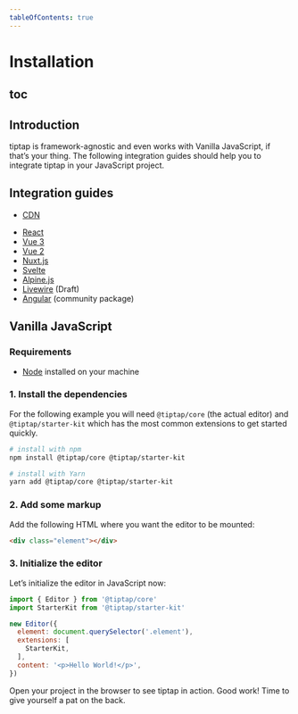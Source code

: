 ```yaml
---
tableOfContents: true
---
```


# Installation

## toc

## Introduction
tiptap is framework-agnostic and even works with Vanilla JavaScript, if that’s your thing. The following integration guides should help you to integrate tiptap in your JavaScript project.

## Integration guides
* [CDN](/installation/cdn)
<!-- * [CodeSandbox](/installation/codesandbox) -->
* [React](/installation/react)
* [Vue 3](/installation/vue3)
* [Vue 2](/installation/vue2)
* [Nuxt.js](/installation/nuxt)
* [Svelte](/installation/svelte)
* [Alpine.js](/installation/alpine)
* [Livewire](/installation/livewire) (Draft)
* [Angular](https://github.com/sibiraj-s/ngx-tiptap) (community package)

## Vanilla JavaScript

### Requirements
* [Node](https://nodejs.org/en/download/) installed on your machine

### 1. Install the dependencies
For the following example you will need `@tiptap/core` (the actual editor) and `@tiptap/starter-kit` which has the most common extensions to get started quickly.

```bash
# install with npm
npm install @tiptap/core @tiptap/starter-kit

# install with Yarn
yarn add @tiptap/core @tiptap/starter-kit
```

### 2. Add some markup
Add the following HTML where you want the editor to be mounted:

```html
<div class="element"></div>
```

### 3. Initialize the editor
Let’s initialize the editor in JavaScript now:

```js
import { Editor } from '@tiptap/core'
import StarterKit from '@tiptap/starter-kit'

new Editor({
  element: document.querySelector('.element'),
  extensions: [
    StarterKit,
  ],
  content: '<p>Hello World!</p>',
})
```

Open your project in the browser to see tiptap in action. Good work! Time to give yourself a pat on the back.

